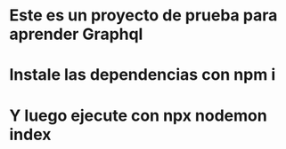 # Este es un proyecto de prueba para aprender Graphql

# Instale las dependencias con npm i

# Y luego ejecute con npx nodemon index
